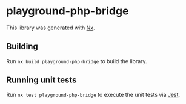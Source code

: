 # playground-php-bridge

This library was generated with [Nx](https://nx.dev).

## Building

Run `nx build playground-php-bridge` to build the library.

## Running unit tests

Run `nx test playground-php-bridge` to execute the unit tests via [Jest](https://jestjs.io).
